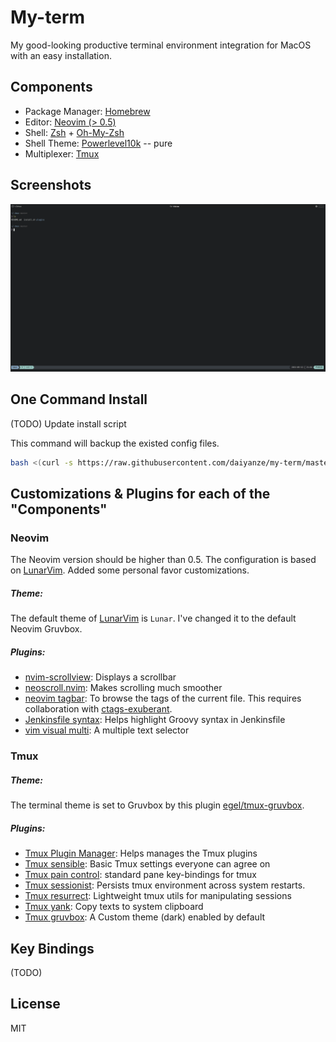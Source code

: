 # My-term
My good-looking productive terminal environment integration for MacOS with an easy installation.

## Components
- Package Manager: [Homebrew](https://brew.sh)
- Editor: [Neovim (> 0.5)](https://neovim.io)
- Shell: [Zsh](https://www.zsh.org) + [Oh-My-Zsh](https://ohmyz.sh)
- Shell Theme: [Powerlevel10k](https://github.com/romkatv/powerlevel10k) -- pure
- Multiplexer: [Tmux](https://github.com/tmux/tmux)

## Screenshots
![snapshot](./media/snapshot_1.png)

## One Command Install
(TODO) Update install script

This command will backup the existed config files.
```sh
bash <(curl -s https://raw.githubusercontent.com/daiyanze/my-term/master/install.sh)
```

## Customizations & Plugins for each of the "Components"

### Neovim
The Neovim version should be higher than 0.5.
The configuration is based on [LunarVim](https://github.com/ChristianChiarulli/LunarVim). Added some personal favor customizations.


##### Theme:
The default theme of [LunarVim](https://github.com/ChristianChiarulli/LunarVim) is `Lunar`. I've changed it to the default Neovim Gruvbox.


##### Plugins:
- [nvim-scrollview](https://github.com/dstein64/nvim-scrollview): Displays a scrollbar
- [neoscroll.nvim](https://github.com/neoscroll.nvim): Makes scrolling much smoother
- [neovim tagbar](https://github.com/preservim/tagbar): To browse the tags of the current file. This requires collaboration with [ctags-exuberant](https://formulae.brew.sh/formula/ctags#default).
- [Jenkinsfile syntax](https://github.com/martinda/Jenkinsfile-vim-syntax): Helps highlight Groovy syntax in Jenkinsfile
- [vim visual multi](https://github.com/mg979/vim-visual-multi): A multiple text selector

### Tmux
##### Theme:
The terminal theme is set to Gruvbox by this plugin [egel/tmux-gruvbox](https://github.com/egel/tmux-gruvbox).

##### Plugins:
- [Tmux Plugin Manager](https://github.com/tmux-plugins/tpm): Helps manages the Tmux plugins
- [Tmux sensible](https://github.com/tmux-plugins/tmux-sensible): Basic Tmux settings everyone can agree on
- [Tmux pain control](https://github.com/tmux-plugins/tmux-pain-control): standard pane key-bindings for tmux
- [Tmux sessionist](https://github.com/tmux-plugins/tmux-sessionist): Persists tmux environment across system restarts.
- [Tmux resurrect](https://github.com/tmux-plugins/tmux-resurrect): Lightweight tmux utils for manipulating sessions
- [Tmux yank](https://github.com/tmux-plugins/tmux-yank): Copy texts to system clipboard
- [Tmux gruvbox](https://github.com/egel/tmux-gruvbox): A Custom theme (dark) enabled by default

## Key Bindings
(TODO)

## License
MIT
